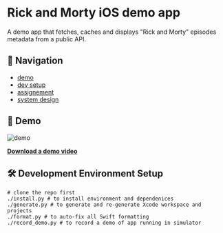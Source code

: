 # Rick and Morty iOS demo app

A demo app that fetches, caches and displays "Rick and Morty" episodes metadata from a public API.

## 🧭 Navigation
- [demo](#demo)
- [dev setup](#development-environment-setup)
- [assignement](./assignment.md)
- [system design](./system_design.md)

## 🚀 Demo

![demo](record_demo_final_thumbnail.png)

[**Download a demo video**](https://github.com/antonvmironov/rick-and-morty-app/raw/refs/heads/main/record_demo_final_video.mp4)

## 🛠️ Development Environment Setup

```shell
# clone the repo first
./install.py # to install environment and dependenices
./generate.py # to generate and re-generate Xcode workspace and projects
./format.py # to auto-fix all Swift formatting
./record_demo.py # to record a demo of app running in simulator
```

